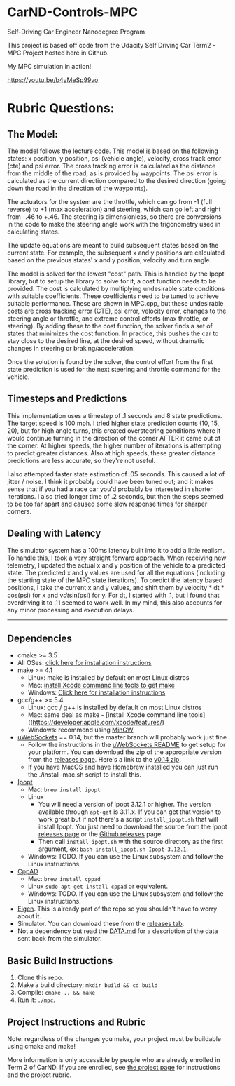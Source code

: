 # CarND-Controls-MPC
Self-Driving Car Engineer Nanodegree Program

This project is based off code from the Udacity Self Driving Car Term2 - MPC Project hosted here in Github.  

My MPC simulation in action!

https://youtu.be/b4yMeSp99vo

# Rubric Questions:
## The Model:
The model follows the lecture code.  This model is based on the following states: x position, y position, psi (vehicle angle), velocity, cross track error (cte) and psi error.  The cross tracking error is calculated as the distance from the middle of the road, as is provided by waypoints.  The psi error is calculated as the current direction compared to the desired direction (going down the road in the direction of the waypoints).

The actuators for the system are the throttle, which can go from -1 (full reverse) to +1 (max acceleration) and steering, which can go left and right from -.46 to +.46.  The steering is dimensionless, so there are conversions in the code to make the steering angle work with the trigonometry used in calculating states.

The update equations are meant to build subsequent states based on the current state.  For example, the subsequent x and y positions are calculated based on the previous states' x and y position, velocity and turn angle.  

The model is solved for the lowest "cost" path.  This is handled by the Ipopt library, but to setup the library to solve for it, a cost function needs to be provided.  The cost is calculated by multiplying undesirable state conditions with suitable coefficients.  These coefficients need to be tuned to achieve suitable performance.  These are shown in MPC.cpp, but these undesirable costs are cross tracking error (CTE), psi error, velocity error, changes to the steering angle or throttle, and extreme control efforts (max throttle, or steering).  By adding these to the cost function, the solver finds a set of states that minimizes the cost function.  In practice, this pushes the car to stay close to the desired line, at the desired speed, without dramatic changes in steering or braking/acceleration.

Once the solution is found by the solver, the control effort from the first state prediction is used for the next steering and throttle command for the vehicle.

## Timesteps and Predictions
This implementation uses a timestep of .1 seconds and 8 state predictions.  The target speed is 100 mph.  I tried higher state prediction counts (10, 15, 20), but for high angle turns, this created oversteering conditions where it would continue turning in the direction of the corner AFTER it came out of the corner.  At higher speeds, the higher number of iterations is attempting to predict greater distances.  Also at high speeds, these greater distance predictions are less accurate, so they're not useful.

I also attempted faster state estimation of .05 seconds.  This caused a lot of jitter / noise.  I think it probably could have been tuned out; and it makes sense that if you had a race car you'd probably be interested in shorter iterations.  I also tried longer time of .2 seconds, but then the steps seemed to be too far apart and caused some slow response times for sharper corners.

## Dealing with Latency

The simulator system has a 100ms latency built into it to add a little realism.  To handle this, I took a very straight forward approach.  When receiving new telemetry, I updated the actual x and y position of the vehicle to a predicted state.  The predicted x and y values are used for all the equations (including the starting state of the MPC state iterations).  To predict the latency based positions, I take the current x and y values, and shift them by velocity * dt * cos(psi) for x and v*dt*sin(psi) for y.  For dt, I started with .1, but I found that overdriving it to .11 seemed to work well.  In my mind, this also accounts for any minor processing and execution delays.

---

## Dependencies

* cmake >= 3.5
 * All OSes: [click here for installation instructions](https://cmake.org/install/)
* make >= 4.1
  * Linux: make is installed by default on most Linux distros
  * Mac: [install Xcode command line tools to get make](https://developer.apple.com/xcode/features/)
  * Windows: [Click here for installation instructions](http://gnuwin32.sourceforge.net/packages/make.htm)
* gcc/g++ >= 5.4
  * Linux: gcc / g++ is installed by default on most Linux distros
  * Mac: same deal as make - [install Xcode command line tools]((https://developer.apple.com/xcode/features/)
  * Windows: recommend using [MinGW](http://www.mingw.org/)
* [uWebSockets](https://github.com/uWebSockets/uWebSockets) == 0.14, but the master branch will probably work just fine
  * Follow the instructions in the [uWebSockets README](https://github.com/uWebSockets/uWebSockets/blob/master/README.md) to get setup for your platform. You can download the zip of the appropriate version from the [releases page](https://github.com/uWebSockets/uWebSockets/releases). Here's a link to the [v0.14 zip](https://github.com/uWebSockets/uWebSockets/archive/v0.14.0.zip).
  * If you have MacOS and have [Homebrew](https://brew.sh/) installed you can just run the ./install-mac.sh script to install this.
* [Ipopt](https://projects.coin-or.org/Ipopt)
  * Mac: `brew install ipopt`
  * Linux
    * You will need a version of Ipopt 3.12.1 or higher. The version available through `apt-get` is 3.11.x. If you can get that version to work great but if not there's a script `install_ipopt.sh` that will install Ipopt. You just need to download the source from the Ipopt [releases page](https://www.coin-or.org/download/source/Ipopt/) or the [Github releases](https://github.com/coin-or/Ipopt/releases) page.
    * Then call `install_ipopt.sh` with the source directory as the first argument, ex: `bash install_ipopt.sh Ipopt-3.12.1`. 
  * Windows: TODO. If you can use the Linux subsystem and follow the Linux instructions.
* [CppAD](https://www.coin-or.org/CppAD/)
  * Mac: `brew install cppad`
  * Linux `sudo apt-get install cppad` or equivalent.
  * Windows: TODO. If you can use the Linux subsystem and follow the Linux instructions.
* [Eigen](http://eigen.tuxfamily.org/index.php?title=Main_Page). This is already part of the repo so you shouldn't have to worry about it.
* Simulator. You can download these from the [releases tab](https://github.com/udacity/CarND-MPC-Project/releases).
* Not a dependency but read the [DATA.md](./DATA.md) for a description of the data sent back from the simulator.


## Basic Build Instructions


1. Clone this repo.
2. Make a build directory: `mkdir build && cd build`
3. Compile: `cmake .. && make`
4. Run it: `./mpc`.



## Project Instructions and Rubric

Note: regardless of the changes you make, your project must be buildable using
cmake and make!

More information is only accessible by people who are already enrolled in Term 2
of CarND. If you are enrolled, see [the project page](https://classroom.udacity.com/nanodegrees/nd013/parts/40f38239-66b6-46ec-ae68-03afd8a601c8/modules/f1820894-8322-4bb3-81aa-b26b3c6dcbaf/lessons/b1ff3be0-c904-438e-aad3-2b5379f0e0c3/concepts/1a2255a0-e23c-44cf-8d41-39b8a3c8264a)
for instructions and the project rubric.

